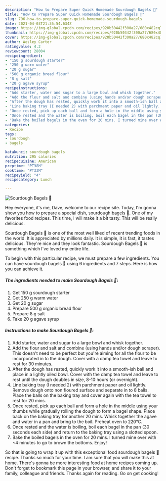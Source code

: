 ```yaml
---
description: "How to Prepare Super Quick Homemade Sourdough Bagels 🥯"
title: "How to Prepare Super Quick Homemade Sourdough Bagels 🥯"
slug: 796-how-to-prepare-super-quick-homemade-sourdough-bagels
date: 2021-04-03T21:36:54.634Z
image: https://img-global.cpcdn.com/recipes/920b50442f300a27/680x482cq70/sourdough-bagels-recipe-main-photo.jpg
thumbnail: https://img-global.cpcdn.com/recipes/920b50442f300a27/680x482cq70/sourdough-bagels-recipe-main-photo.jpg
cover: https://img-global.cpcdn.com/recipes/920b50442f300a27/680x482cq70/sourdough-bagels-recipe-main-photo.jpg
author: Wesley Carter
ratingvalue: 4.2
reviewcount: 28004
recipeingredient:
- "150 g sourdough starter"
- "250 g warm water"
- "20 g sugar"
- "500 g organic bread flour"
- "8 g salt"
- "20 g agave syrup"
recipeinstructions:
- "Add starter, water and sugar to a large bowl and whisk together."
- "Add the flour and salt and combine (using hands and/or dough scraper). This doesn&#39;t need to be perfect but you&#39;re aiming for all the flour to be incorporated in to the dough. Cover with a damp tea towel and leave to rest for 30 minutes."
- "After the dough has rested, quickly work it into a smooth-ish ball and place in a lightly oiled bowl. Cover with the damp tea towel and leave to rest until the dough doubles in size, 8-10 hours (or overnight)."
- "Line baking tray (I needed 2) with parchment paper and oil lightly. Remove dough onto non floured surface and separate in to 8 balls. Place the balls on the baking tray and cover again with the tea towel to rest for 20 mins."
- "Once rested, pick up each ball and form a hole in the middle using your thumbs while gradually rolling the dough to form a bagel shape. Place back on the baking tray for another 20 mins. Whisk together the agave and water in a pan and bring to the boil. Preheat oven to 220°C."
- "Once rested and the water is boiling, boil each bagel in the pan (30 seconds each side) and return to the baking tray using a slotted spoon."
- "Bake the boiled bagels in the oven for 20 mins. I turned mine over with ~4 minutes to go to brown the bottoms. Enjoy!"
categories:
- Recipe
tags:
- sourdough
- bagels

katakunci: sourdough bagels 
nutrition: 295 calories
recipecuisine: American
preptime: "PT38M"
cooktime: "PT33M"
recipeyield: "4"
recipecategory: Lunch

---
```



![Sourdough Bagels 🥯](https://img-global.cpcdn.com/recipes/920b50442f300a27/680x482cq70/sourdough-bagels-recipe-main-photo.jpg)

Hey everyone, it's me, Dave, welcome to our recipe site. Today, I'm gonna show you how to prepare a special dish, sourdough bagels 🥯. One of my favorites food recipes. This time, I will make it a bit tasty. This will be really delicious.

Sourdough Bagels 🥯 is one of the most well liked of recent trending foods in the world. It is appreciated by millions daily. It is simple, it is fast, it tastes delicious. They're nice and they look fantastic. Sourdough Bagels 🥯 is something which I've loved my entire life.




To begin with this particular recipe, we must prepare a few ingredients. You can have sourdough bagels 🥯 using 6 ingredients and 7 steps. Here is how you can achieve it.

<!--inarticleads1-->

##### The ingredients needed to make Sourdough Bagels 🥯:

1. Get 150 g sourdough starter
1. Get 250 g warm water
1. Get 20 g sugar
1. Prepare 500 g organic bread flour
1. Prepare 8 g salt
1. Take 20 g agave syrup




<!--inarticleads2-->

##### Instructions to make Sourdough Bagels 🥯:

1. Add starter, water and sugar to a large bowl and whisk together.
1. Add the flour and salt and combine (using hands and/or dough scraper). This doesn&#39;t need to be perfect but you&#39;re aiming for all the flour to be incorporated in to the dough. Cover with a damp tea towel and leave to rest for 30 minutes.
1. After the dough has rested, quickly work it into a smooth-ish ball and place in a lightly oiled bowl. Cover with the damp tea towel and leave to rest until the dough doubles in size, 8-10 hours (or overnight).
1. Line baking tray (I needed 2) with parchment paper and oil lightly. Remove dough onto non floured surface and separate in to 8 balls. Place the balls on the baking tray and cover again with the tea towel to rest for 20 mins.
1. Once rested, pick up each ball and form a hole in the middle using your thumbs while gradually rolling the dough to form a bagel shape. Place back on the baking tray for another 20 mins. Whisk together the agave and water in a pan and bring to the boil. Preheat oven to 220°C.
1. Once rested and the water is boiling, boil each bagel in the pan (30 seconds each side) and return to the baking tray using a slotted spoon.
1. Bake the boiled bagels in the oven for 20 mins. I turned mine over with ~4 minutes to go to brown the bottoms. Enjoy!




So that is going to wrap it up with this exceptional food sourdough bagels 🥯 recipe. Thanks so much for your time. I am sure that you will make this at home. There's gonna be more interesting food at home recipes coming up. Don't forget to bookmark this page in your browser, and share it to your family, colleague and friends. Thanks again for reading. Go on get cooking!
